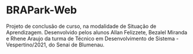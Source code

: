 # BRAPark-Web
Projeto de conclusão de curso, na modalidade de Situação de Aprendizagem. Desenvolvido pelos alunos Allan Felizzete, Bezalel Miranda e Rhene Araujo da turma de Técnico em Desenvolvimento de Sistema - Vespertino/2021, do Senai de Blumenau.
